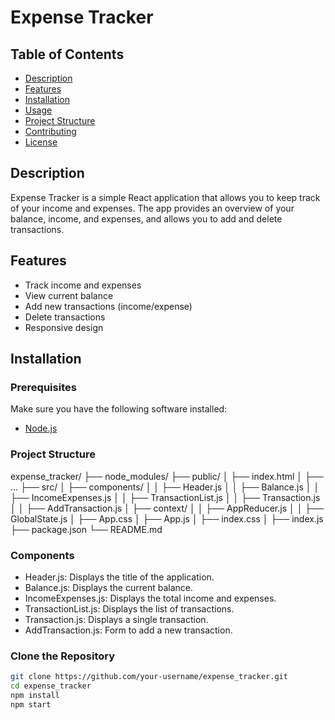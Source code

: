 # Expense Tracker

## Table of Contents

- [Description](#description)
- [Features](#features)
- [Installation](#installation)
- [Usage](#usage)
- [Project Structure](#project-structure)
- [Contributing](#contributing)
- [License](#license)

## Description

Expense Tracker is a simple React application that allows you to keep track of your income and expenses. The app provides an overview of your balance, income, and expenses, and allows you to add and delete transactions.

## Features

- Track income and expenses
- View current balance
- Add new transactions (income/expense)
- Delete transactions
- Responsive design

## Installation

### Prerequisites

Make sure you have the following software installed:

- [Node.js](https://nodejs.org/en/download/)


### Project Structure

expense_tracker/
├── node_modules/
├── public/
│   ├── index.html
│   ├── ...
├── src/
│   ├── components/
│   │   ├── Header.js
│   │   ├── Balance.js
│   │   ├── IncomeExpenses.js
│   │   ├── TransactionList.js
│   │   ├── Transaction.js
│   │   ├── AddTransaction.js
│   ├── context/
│   │   ├── AppReducer.js
│   │   ├── GlobalState.js
│   ├── App.css
│   ├── App.js
│   ├── index.css
│   ├── index.js
├── package.json
└── README.md

### Components
- Header.js: Displays the title of the application.
- Balance.js: Displays the current balance.
- IncomeExpenses.js: Displays the total income and expenses.
- TransactionList.js: Displays the list of transactions.
- Transaction.js: Displays a single transaction.
- AddTransaction.js: Form to add a new transaction.


### Clone the Repository

```bash
git clone https://github.com/your-username/expense_tracker.git
cd expense_tracker
npm install
npm start